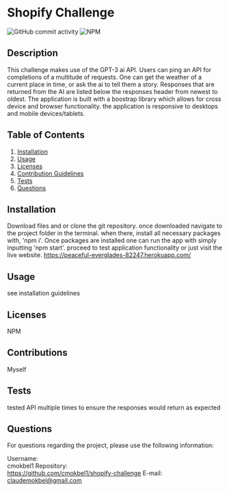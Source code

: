 # Shopify Challenge
![GitHub commit activity](https://img.shields.io/github/commit-activity/m/cmokbel1/shopify-challenge)
 ![NPM](https://img.shields.io/npm/l/full)
 
## Description
This challenge makes use of the GPT-3 ai API. Users can ping an API for completions of a multitude of requests. One can get the weather of a current place in time, or ask the ai to tell them a story. Responses that are returned from the AI are listed below the responses header from newest to oldest. The application is built with a boostrap library which allows for cross device and browser functionality. the application is responsive to desktops and mobile devices/tablets.

## Table of Contents
  1. [Installation](#Installation)
  2. [Usage](#Usage)
  3. [Licenses](#Licenses)
  4. [Contribution Guidelines](#Contributions)
  5. [Tests](#Tests)
  6. [Questions](#Questions)

## Installation
Download files and or clone the git repository. once downloaded navigate to the project folder in the terminal. when there, install all necessary packages with, 'npm i'. Once packages are installed one can run the app with simply inputting 'npm start'. proceed to test application functionality or just visit the live website. https://peaceful-everglades-82247.herokuapp.com/

## Usage
see installation guidelines

## Licenses
NPM

## Contributions
Myself

## Tests
tested API multiple times to ensure the responses would return as expected

## Questions
For questions regarding the project, please use the following information:

Username:  
cmokbel1
Repository:  
https://github.com/cmokbel1/shopify-challenge
E-mail:   
claudemokbel@gmail.com

